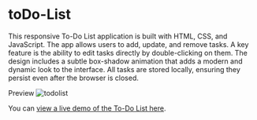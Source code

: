 # toDo-List
This responsive To-Do List application is built with HTML, CSS, and JavaScript. The app allows users to add, update, and remove tasks. A key feature is the ability to edit tasks directly by double-clicking on them. The design includes a subtle box-shadow animation that adds a modern and dynamic look to the interface. All tasks are stored locally, ensuring they persist even after the browser is closed.

Preview
![todolist](https://github.com/user-attachments/assets/08ed8494-1dfb-43a6-9003-bff55f26ebe4)

You can [view a live demo of the To-Do List here](https://nimanwijerathna.github.io/toDo-List/).
